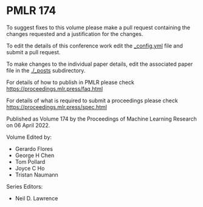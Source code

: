 # PMLR 174

To suggest fixes to this volume please make a pull request containing the changes requested and a justification for the changes.

To edit the details of this conference work edit the [_config.yml](./_config.yml) file and submit a pull request.

To make changes to the individual paper details, edit the associated paper file in the [./_posts](./_posts) subdirectory.

For details of how to publish in PMLR please check https://proceedings.mlr.press/faq.html

For details of what is required to submit a proceedings please check https://proceedings.mlr.press/spec.html



Published as Volume 174 by the Proceedings of Machine Learning Research on 06 April 2022.

Volume Edited by:
  * Gerardo Flores
  * George H Chen
  * Tom Pollard
  * Joyce C Ho
  * Tristan Naumann

Series Editors:
  * Neil D. Lawrence
